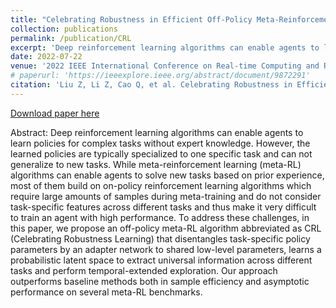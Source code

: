 ```yaml
---
title: "Celebrating Robustness in Efficient Off-Policy Meta-Reinforcement Learning"
collection: publications
permalink: /publication/CRL
excerpt: 'Deep reinforcement learning algorithms can enable agents to learn policies for complex tasks without expert knowledge. However, the learned policies are typically specialized to one specific task and can not generalize to new tasks. While meta-reinforcement learning (meta-RL) algorithms can enable agents to solve new tasks based on prior experience, most of them build on on-policy reinforcement learning algorithms which require large amounts of samples during meta-training and do not consider task-specific features across different tasks and thus make it very difficult to train an agent with high performance. To address these challenges, in this paper, we propose an off-policy meta-RL algorithm abbreviated as CRL (Celebrating Robustness Learning) that disentangles task-specific policy parameters by an adapter network to shared low-level parameters, learns a probabilistic latent space to extract universal information across different tasks and perform temporal-extended exploration. Our approach outperforms baseline methods both in sample efficiency and asymptotic performance on several meta-RL benchmarks.'
date: 2022-07-22
venue: '2022 IEEE International Conference on Real-time Computing and Robotics (RCAR)'
# paperurl: 'https://ieeexplore.ieee.org/abstract/document/9872291'
citation: 'Liu Z, Li Z, Cao Q, et al. Celebrating Robustness in Efficient Off-Policy Meta-Reinforcement Learning[C]//2022 IEEE International Conference on Real-time Computing and Robotics (RCAR). IEEE, 2022: 499-504.'
---
```


[Download paper here](https://ieeexplore.ieee.org/abstract/document/9872291)

Abstract: Deep reinforcement learning algorithms can enable agents to learn policies for complex tasks without expert knowledge. However, the learned policies are typically specialized to one specific task and can not generalize to new tasks. While meta-reinforcement learning (meta-RL) algorithms can enable agents to solve new tasks based on prior experience, most of them build on on-policy reinforcement learning algorithms which require large amounts of samples during meta-training and do not consider task-specific features across different tasks and thus make it very difficult to train an agent with high performance. To address these challenges, in this paper, we propose an off-policy meta-RL algorithm abbreviated as CRL (Celebrating Robustness Learning) that disentangles task-specific policy parameters by an adapter network to shared low-level parameters, learns a probabilistic latent space to extract universal information across different tasks and perform temporal-extended exploration. Our approach outperforms baseline methods both in sample efficiency and asymptotic performance on several meta-RL benchmarks.


